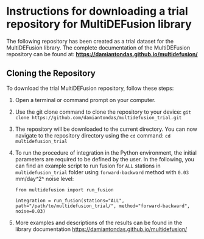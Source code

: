 # Instructions for downloading a trial repository for MultiDEFusion library

The following repository has been created as a trial dataset for the MultiDEFusion library.
The complete documentation of the MultiDEFusion repository can be found at:
**https://damiantondas.github.io/multidefusion/**

## Cloning the Repository

To download the trial MultiDEFusion repository, follow these steps:

1. Open a terminal or command prompt on your computer.
2. Use the git clone command to clone the repository to your device:
`git clone https://github.com/damiantondas/multidefusion_trial.git`

3. The repository will be downloaded to the current directory. You can now navigate to the repository directory using the `cd` command:
`cd multidefusion_trial`

4. To run the procedure of integration in the Python environment, the initial parameters are required to be defined by the user. In the following, you can find an example script to run fusion for `ALL` stations in `multidefusion_trial` folder using `forward-backward` method with `0.03` mm/day^2^ noise level: 

    ```
    from multidefusion import run_fusion

    integration = run_fusion(stations="ALL", path="/path/to/multidefusion_trial/", method="forward-backward", noise=0.03)
    ```
5. More examples and descriptions of the results can be found in the library documentation https://damiantondas.github.io/multidefusion/
